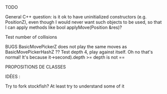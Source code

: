 TODO

General C++ question: is it ok to have uninitialized constructors (e.g. PositionZ), even though I would never want such objects to be used, so that I can apply methods
like bool applyMove(Position &res)?

Test number of collisions



BUGS
BasicMovePickerZ does not play the same moves as BasicMovePickerHashZ ?? Test depth 4, play against itself.
Oh no that's normal! It's because it->second).depth >= depth is not ==


PROPOSITIONS DE CLASSES

    
IDÉES :

Try to fork stockfish? At least try to understand some of it

